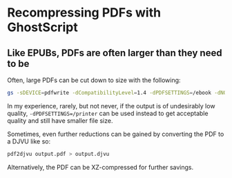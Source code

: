 # Recompressing PDFs with GhostScript

## Like EPUBs, PDFs are often larger than they need to be

Often, large PDFs can be cut down to size with the following:

```bash
gs -sDEVICE=pdfwrite -dCompatibilityLevel=1.4 -dPDFSETTINGS=/ebook -dNOPAUSE -dBATCH -sOutputFile=output.pdf input.pdf
```

In my experience, rarely, but not never, if the output is of undesirably low
quality, `-dPDFSETTINGS=/printer` can be used instead to get acceptable quality
and still have smaller file size.

Sometimes, even further reductions can be gained by converting the PDF to a
DJVU like so:

```bash
pdf2djvu output.pdf > output.djvu
```

Alternatively, the PDF can be XZ-compressed for further savings.
